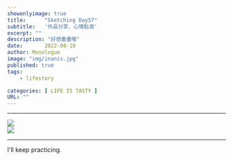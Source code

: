 ```yaml
---
showonlyimage: true
title:      "Sketching Day57"
subtitle:   '作品分享、心情點滴'
excerpt: ""
description: "好想畫畫喔"
date:       2022-08-10
author: Monologue    
image: "img/inanis.jpg"
published: true 
tags:
    - lifestory

categories: [ LIFE IS TASTY ]
URL: ""
---
```

***

  
![](/blog/sketch/d57-1.jpg)  
![](/blog/sketch/d57-2.jpg)  

***
I'll keep practicing.
<!--more-->
